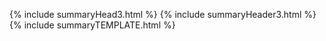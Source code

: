 {% include summaryHead3.html %}
{% include summaryHeader3.html %}
{% include summaryTEMPLATE.html %}

<script type="text/javascript" src="/script/victorScripts/recentposts.js"></script>
<script type="text/javascript" src="/script/victorScripts/search.js"></script>
<script type="text/javascript" src="/script/victorScripts/dropDownMenu.js"></script>
<script src="https://kit.fontawesome.com/4c38acae5e.js" crossorigin="anonymous"></script>